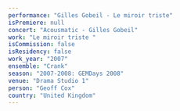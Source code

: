 ```yaml
---
performance: "Gilles Gobeil - Le miroir triste"
isPremiere: null
concert: "Acousmatic - Gilles Gobeil"
work: "Le miroir triste "
isCommission: false
isResidency: false
work_year: "2007"
ensemble: "Crank"
season: "2007-2008: GEMDays 2008"
venue: "Drama Studio 1"
person: "Geoff Cox"
country: "United Kingdom"
---
```


